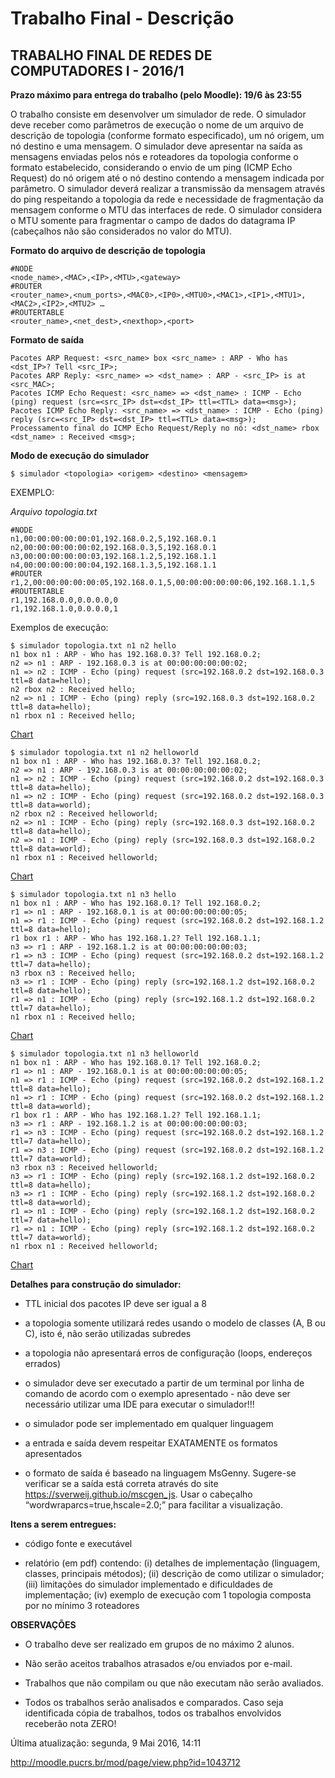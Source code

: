 # Trabalho Final - Descrição #
## TRABALHO FINAL DE REDES DE COMPUTADORES I - 2016/1 ##

**Prazo máximo para entrega do trabalho (pelo Moodle): 19/6 às 23:55**

O trabalho consiste em desenvolver um simulador de rede. O simulador deve receber como parâmetros de execução o nome de um arquivo de descrição de topologia (conforme formato especificado), um nó origem, um nó destino e uma mensagem. O simulador deve apresentar na saída as mensagens enviadas pelos nós e roteadores da topologia conforme o formato estabelecido, considerando o envio de um ping (ICMP Echo Request) do nó origem até o nó destino contendo a mensagem indicada por parâmetro. O simulador deverá realizar a transmissão da mensagem através do ping respeitando a topologia da rede e necessidade de fragmentação da mensagem conforme o MTU das interfaces de rede. O simulador considera o MTU somente para fragmentar o campo de dados do datagrama IP (cabeçalhos não são considerados no valor do MTU).

**Formato do arquivo de descrição de topologia**
```
#NODE
<node_name>,<MAC>,<IP>,<MTU>,<gateway>
#ROUTER
<router_name>,<num_ports>,<MAC0>,<IP0>,<MTU0>,<MAC1>,<IP1>,<MTU1>,<MAC2>,<IP2>,<MTU2> …
#ROUTERTABLE
<router_name>,<net_dest>,<nexthop>,<port>
```
**Formato de saída**
```
Pacotes ARP Request: <src_name> box <src_name> : ARP - Who has <dst_IP>? Tell <src_IP>;
Pacotes ARP Reply: <src_name> => <dst_name> : ARP - <src_IP> is at <src_MAC>;
Pacotes ICMP Echo Request: <src_name> => <dst_name> : ICMP - Echo (ping) request (src=<src_IP> dst=<dst_IP> ttl=<TTL> data=<msg>);
Pacotes ICMP Echo Reply: <src_name> => <dst_name> : ICMP - Echo (ping) reply (src=<src_IP> dst=<dst_IP> ttl=<TTL> data=<msg>);
Processamento final do ICMP Echo Request/Reply no nó: <dst_name> rbox <dst_name> : Received <msg>;
```
**Modo de execução do simulador**
```
$ simulador <topologia> <origem> <destino> <mensagem>
```
EXEMPLO:

*Arquivo topologia.txt*
```
#NODE
n1,00:00:00:00:00:01,192.168.0.2,5,192.168.0.1
n2,00:00:00:00:00:02,192.168.0.3,5,192.168.0.1
n3,00:00:00:00:00:03,192.168.1.2,5,192.168.1.1
n4,00:00:00:00:00:04,192.168.1.3,5,192.168.1.1
#ROUTER
r1,2,00:00:00:00:00:05,192.168.0.1,5,00:00:00:00:00:06,192.168.1.1,5
#ROUTERTABLE
r1,192.168.0.0,0.0.0.0,0
r1,192.168.1.0,0.0.0.0,1
```
Exemplos de execução:

```
$ simulador topologia.txt n1 n2 hello
n1 box n1 : ARP - Who has 192.168.0.3? Tell 192.168.0.2;
n2 => n1 : ARP - 192.168.0.3 is at 00:00:00:00:00:02;
n1 => n2 : ICMP - Echo (ping) request (src=192.168.0.2 dst=192.168.0.3 ttl=8 data=hello);
n2 rbox n2 : Received hello;
n2 => n1 : ICMP - Echo (ping) reply (src=192.168.0.3 dst=192.168.0.2 ttl=8 data=hello);
n1 rbox n1 : Received hello;
```
[Chart](http://mscgen.js.org/?lang=msgenny&msc=wordwraparcs%3Dtrue%2Chscale%3D2.0%3B%0An1%20box%20n1%20%3A%20ARP%20-%20Who%20has%20192.168.0.3%3F%20Tell%20192.168.0.2%3B%0An2%20%3D%3E%20n1%20%3A%20ARP%20-%20192.168.0.3%20is%20at%2000%3A00%3A00%3A00%3A00%3A02%3B%0An1%20%3D%3E%20n2%20%3A%20ICMP%20-%20Echo%20(ping)%20request%20(src%3D192.168.0.2%20dst%3D192.168.0.3%20ttl%3D8%20data%3Dhello)%3B%0An2%20rbox%20n2%20%3A%20Received%20hello%3B%0An2%20%3D%3E%20n1%20%3A%20ICMP%20-%20Echo%20(ping)%20reply%20(src%3D192.168.0.3%20dst%3D192.168.0.2%20ttl%3D8%20data%3Dhello)%3B%0An1%20rbox%20n1%20%3A%20Received%20hello%3B)

```
$ simulador topologia.txt n1 n2 helloworld
n1 box n1 : ARP - Who has 192.168.0.3? Tell 192.168.0.2;
n2 => n1 : ARP - 192.168.0.3 is at 00:00:00:00:00:02;
n1 => n2 : ICMP - Echo (ping) request (src=192.168.0.2 dst=192.168.0.3 ttl=8 data=hello);
n1 => n2 : ICMP - Echo (ping) request (src=192.168.0.2 dst=192.168.0.3 ttl=8 data=world);
n2 rbox n2 : Received helloworld;
n2 => n1 : ICMP - Echo (ping) reply (src=192.168.0.3 dst=192.168.0.2 ttl=8 data=hello);
n2 => n1 : ICMP - Echo (ping) reply (src=192.168.0.3 dst=192.168.0.2 ttl=8 data=world);
n1 rbox n1 : Received helloworld;
```
[Chart](http://mscgen.js.org/?lang=msgenny&msc=wordwraparcs%3Dtrue%2Chscale%3D2.0%3B%0An1%20box%20n1%20%3A%20ARP%20-%20Who%20has%20192.168.0.3%3F%20Tell%20192.168.0.2%3B%0An2%20%3D%3E%20n1%20%3A%20ARP%20-%20192.168.0.3%20is%20at%2000%3A00%3A00%3A00%3A00%3A02%3B%0An1%20%3D%3E%20n2%20%3A%20ICMP%20-%20Echo%20(ping)%20request%20(src%3D192.168.0.2%20dst%3D192.168.0.3%20ttl%3D8%20data%3Dhello)%3B%0An1%20%3D%3E%20n2%20%3A%20ICMP%20-%20Echo%20(ping)%20request%20(src%3D192.168.0.2%20dst%3D192.168.0.3%20ttl%3D8%20data%3Dworld)%3B%0An2%20rbox%20n2%20%3A%20Received%20helloworld%3B%0An2%20%3D%3E%20n1%20%3A%20ICMP%20-%20Echo%20(ping)%20reply%20(src%3D192.168.0.3%20dst%3D192.168.0.2%20ttl%3D8%20data%3Dhello)%3B%0An2%20%3D%3E%20n1%20%3A%20ICMP%20-%20Echo%20(ping)%20reply%20(src%3D192.168.0.3%20dst%3D192.168.0.2%20ttl%3D8%20data%3Dworld)%3B%0An1%20rbox%20n1%20%3A%20Received%20helloworld%3B)
```
$ simulador topologia.txt n1 n3 hello
n1 box n1 : ARP - Who has 192.168.0.1? Tell 192.168.0.2;
r1 => n1 : ARP - 192.168.0.1 is at 00:00:00:00:00:05;
n1 => r1 : ICMP - Echo (ping) request (src=192.168.0.2 dst=192.168.1.2 ttl=8 data=hello);
r1 box r1 : ARP - Who has 192.168.1.2? Tell 192.168.1.1;
n3 => r1 : ARP - 192.168.1.2 is at 00:00:00:00:00:03;
r1 => n3 : ICMP - Echo (ping) request (src=192.168.0.2 dst=192.168.1.2 ttl=7 data=hello);
n3 rbox n3 : Received hello;
n3 => r1 : ICMP - Echo (ping) reply (src=192.168.1.2 dst=192.168.0.2 ttl=8 data=hello);
r1 => n1 : ICMP - Echo (ping) reply (src=192.168.1.2 dst=192.168.0.2 ttl=7 data=hello);
n1 rbox n1 : Received hello;
```
[Chart](http://mscgen.js.org/?lang=msgenny&msc=wordwraparcs%3Dtrue%2Chscale%3D2.0%3B%0An1%20box%20n1%20%3A%20ARP%20-%20Who%20has%20192.168.0.1%3F%20Tell%20192.168.0.2%3B%0Ar1%20%3D%3E%20n1%20%3A%20ARP%20-%20192.168.0.1%20is%20at%2000%3A00%3A00%3A00%3A00%3A05%3B%0An1%20%3D%3E%20r1%20%3A%20ICMP%20-%20Echo%20(ping)%20request%20(src%3D192.168.0.2%20dst%3D192.168.1.2%20ttl%3D8%20data%3Dhello)%3B%0Ar1%20box%20r1%20%3A%20ARP%20-%20Who%20has%20192.168.1.2%3F%20Tell%20192.168.1.1%3B%0An3%20%3D%3E%20r1%20%3A%20ARP%20-%20192.168.1.2%20is%20at%2000%3A00%3A00%3A00%3A00%3A03%3B%0Ar1%20%3D%3E%20n3%20%3A%20ICMP%20-%20Echo%20(ping)%20request%20(src%3D192.168.0.2%20dst%3D192.168.1.2%20ttl%3D7%20data%3Dhello)%3B%0An3%20rbox%20n3%20%3A%20Received%20hello%3B%0An3%20%3D%3E%20r1%20%3A%20ICMP%20-%20Echo%20(ping)%20reply%20(src%3D192.168.1.2%20dst%3D192.168.0.2%20ttl%3D8%20data%3Dhello)%3B%0Ar1%20%3D%3E%20n1%20%3A%20ICMP%20-%20Echo%20(ping)%20reply%20(src%3D192.168.1.2%20dst%3D192.168.0.2%20ttl%3D7%20data%3Dhello)%3B%0An1%20rbox%20n1%20%3A%20Received%20hello%3B)
```
$ simulador topologia.txt n1 n3 helloworld
n1 box n1 : ARP - Who has 192.168.0.1? Tell 192.168.0.2;
r1 => n1 : ARP - 192.168.0.1 is at 00:00:00:00:00:05;
n1 => r1 : ICMP - Echo (ping) request (src=192.168.0.2 dst=192.168.1.2 ttl=8 data=hello);
n1 => r1 : ICMP - Echo (ping) request (src=192.168.0.2 dst=192.168.1.2 ttl=8 data=world);
r1 box r1 : ARP - Who has 192.168.1.2? Tell 192.168.1.1;
n3 => r1 : ARP - 192.168.1.2 is at 00:00:00:00:00:03;
r1 => n3 : ICMP - Echo (ping) request (src=192.168.0.2 dst=192.168.1.2 ttl=7 data=hello);
r1 => n3 : ICMP - Echo (ping) request (src=192.168.0.2 dst=192.168.1.2 ttl=7 data=world);
n3 rbox n3 : Received helloworld;
n3 => r1 : ICMP - Echo (ping) reply (src=192.168.1.2 dst=192.168.0.2 ttl=8 data=hello);
n3 => r1 : ICMP - Echo (ping) reply (src=192.168.1.2 dst=192.168.0.2 ttl=8 data=world);
r1 => n1 : ICMP - Echo (ping) reply (src=192.168.1.2 dst=192.168.0.2 ttl=7 data=hello);
r1 => n1 : ICMP - Echo (ping) reply (src=192.168.1.2 dst=192.168.0.2 ttl=7 data=world);
n1 rbox n1 : Received helloworld;
```
[Chart](http://mscgen.js.org/?lang=msgenny&msc=wordwraparcs%3Dtrue%2Chscale%3D2.0%3B%0An1%20box%20n1%20%3A%20ARP%20-%20Who%20has%20192.168.0.1%3F%20Tell%20192.168.0.2%3B%0Ar1%20%3D%3E%20n1%20%3A%20ARP%20-%20192.168.0.1%20is%20at%2000%3A00%3A00%3A00%3A00%3A05%3B%0An1%20%3D%3E%20r1%20%3A%20ICMP%20-%20Echo%20(ping)%20request%20(src%3D192.168.0.2%20dst%3D192.168.1.2%20ttl%3D8%20data%3Dhello)%3B%0An1%20%3D%3E%20r1%20%3A%20ICMP%20-%20Echo%20(ping)%20request%20(src%3D192.168.0.2%20dst%3D192.168.1.2%20ttl%3D8%20data%3Dworld)%3B%0Ar1%20box%20r1%20%3A%20ARP%20-%20Who%20has%20192.168.1.2%3F%20Tell%20192.168.1.1%3B%0An3%20%3D%3E%20r1%20%3A%20ARP%20-%20192.168.1.2%20is%20at%2000%3A00%3A00%3A00%3A00%3A03%3B%0Ar1%20%3D%3E%20n3%20%3A%20ICMP%20-%20Echo%20(ping)%20request%20(src%3D192.168.0.2%20dst%3D192.168.1.2%20ttl%3D7%20data%3Dhello)%3B%0Ar1%20%3D%3E%20n3%20%3A%20ICMP%20-%20Echo%20(ping)%20request%20(src%3D192.168.0.2%20dst%3D192.168.1.2%20ttl%3D7%20data%3Dworld)%3B%0An3%20rbox%20n3%20%3A%20Received%20helloworld%3B%0An3%20%3D%3E%20r1%20%3A%20ICMP%20-%20Echo%20(ping)%20reply%20(src%3D192.168.1.2%20dst%3D192.168.0.2%20ttl%3D8%20data%3Dhello)%3B%0An3%20%3D%3E%20r1%20%3A%20ICMP%20-%20Echo%20(ping)%20reply%20(src%3D192.168.1.2%20dst%3D192.168.0.2%20ttl%3D8%20data%3Dworld)%3B%0Ar1%20%3D%3E%20n1%20%3A%20ICMP%20-%20Echo%20(ping)%20reply%20(src%3D192.168.1.2%20dst%3D192.168.0.2%20ttl%3D7%20data%3Dhello)%3B%0Ar1%20%3D%3E%20n1%20%3A%20ICMP%20-%20Echo%20(ping)%20reply%20(src%3D192.168.1.2%20dst%3D192.168.0.2%20ttl%3D7%20data%3Dworld)%3B%0An1%20rbox%20n1%20%3A%20Received%20helloworld%3B)

**Detalhes para construção do simulador:**

- TTL inicial dos pacotes IP deve ser igual a 8

- a topologia somente utilizará redes usando o modelo de classes (A, B ou C), isto é, não serão utilizadas subredes

- a topologia não apresentará erros de configuração (loops, endereços errados)

- o simulador deve ser executado a partir de um terminal por linha de comando de acordo com o exemplo apresentado - não deve ser necessário utilizar uma IDE para executar o simulador!!!

- o simulador pode ser implementado em qualquer linguagem

- a entrada e saída devem respeitar EXATAMENTE os formatos apresentados

- o formato de saída é baseado na linguagem MsGenny. Sugere-se verificar se a saída está correta através do site https://sverweij.github.io/mscgen_js. Usar o cabeçalho “wordwraparcs=true,hscale=2.0;” para facilitar a visualização.

**Itens a serem entregues:**

- código fonte e executável

- relatório (em pdf) contendo: (i) detalhes de implementação (linguagem, classes, principais métodos); (ii) descrição de como utilizar o simulador; (iii) limitações do simulador implementado e dificuldades de implementação; (iv) exemplo de execução com 1 topologia composta por no mínimo 3 roteadores

**OBSERVAÇÕES**

- O trabalho deve ser realizado em grupos de no máximo 2 alunos.

- Não serão aceitos trabalhos atrasados e/ou enviados por e-mail.

- Trabalhos que não compilam ou que não executam não serão avaliados.

- Todos os trabalhos serão analisados e comparados. Caso seja identificada cópia de trabalhos, todos os trabalhos envolvidos receberão nota ZERO!

Última atualização: segunda, 9 Mai 2016, 14:11

http://moodle.pucrs.br/mod/page/view.php?id=1043712
